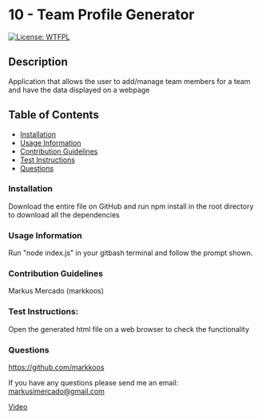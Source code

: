 # 10 - Team Profile Generator

[![License: WTFPL](https://img.shields.io/badge/License-WTFPL-brightgreen.svg)](http://www.wtfpl.net/about/)

## Description
Application that allows the user to add/manage team members for a team and have the data displayed on a webpage

## Table of Contents
- [Installation](#installation)
- [Usage Information](#usage-information)
- [Contribution Guidelines](contribution-guidelines)
- [Test Instructions](test-instructions)
- [Questions](questions)

### Installation
Download the entire file on GitHub and run npm install in the root directory to download all the dependencies 

### Usage Information
Run "node index.js" in your gitbash terminal and follow the prompt shown.

### Contribution Guidelines
Markus Mercado (markkoos)

### Test Instructions:
Open the generated html file on a web browser to check the functionality

### Questions
https://github.com/markkoos

If you have any questions please send me an email: 
markusimercado@gmail.com

[Video](https://youtu.be/i9OfWNQbBhk)
